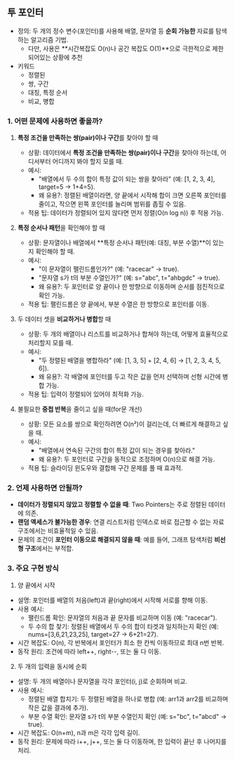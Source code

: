 ## 투 포인터

- 정의: 두 개의 정수 변수(포인터)를 사용해 배열, 문자열 등 **순회 가능한** 자료를 탐색하는 알고리즘 기법.
    - 다만, 사용은 **시간복잡도 O(n)나 공간 복잡도 O(1)**으로 극한적으로 제한되어있는 상황에 추천
- 키워드
    - 정렬된
    - 쌍, 구간
    - 대칭, 특정 순서
    - 비교, 병합

### 1. 어떤 문제에 사용하면 좋을까?

1. **특정 조건을 만족하는 쌍(pair)이나 구간**를 찾아야 할 때
    - 상황: 데이터에서 **특정 조건을 만족하는 쌍(pair)이나 구간**을 찾아야 하는데, 어디서부터 어디까지 봐야 할지 모를 때.
    - 예시:
        - "배열에서 두 수의 합이 특정 값이 되는 쌍을 찾아라" (예: [1, 2, 3, 4], target=5 → 1+4=5).
        - 왜 유용?: 정렬된 배열이라면, 양 끝에서 시작해 합이 크면 오른쪽 포인터를 줄이고, 작으면 왼쪽 포인터를 늘리며 범위를 좁힐 수 있음.
    - 적용 팁: 데이터가 정렬되어 있지 않다면 먼저 정렬(O(n log n)) 후 적용 가능.


2. **특정 순서나 패턴**을 확인해야 할 때
    - 상황: 문자열이나 배열에서 **특정 순서나 패턴(예: 대칭, 부분 수열)**이 있는지 확인해야 할 때.
    - 예시:
        - "이 문자열이 팰린드롬인가?" (예: "racecar" → true).
        - "문자열 s가 t의 부분 수열인가?" (예: s="abc", t="ahbgdc" → true).
        - 왜 유용?: 두 포인터로 양 끝이나 한 방향으로 이동하며 순서를 점진적으로 확인 가능.
    - 적용 팁: 팰린드롬은 양 끝에서, 부분 수열은 한 방향으로 포인터를 이동.


3. 두 데이터 셋을 **비교하거나 병합**할 때
    - 상황: 두 개의 배열이나 리스트를 비교하거나 합쳐야 하는데, 어떻게 효율적으로 처리할지 모를 때.
    - 예시:
        - "두 정렬된 배열을 병합하라" (예: [1, 3, 5] + [2, 4, 6] → [1, 2, 3, 4, 5, 6]).
        - 왜 유용?: 각 배열에 포인터를 두고 작은 값을 먼저 선택하며 선형 시간에 병합 가능.
    - 적용 팁: 입력이 정렬되어 있어야 최적화 가능.


4. 불필요한 **중첩 반복**을 줄이고 싶을 때(for문 개선)
    - 상황: 모든 요소를 쌍으로 확인하려면 O(n²)이 걸리는데, 더 빠르게 해결하고 싶을 때.
    - 예시:
        - "배열에서 연속된 구간의 합이 특정 값이 되는 경우를 찾아라."
        - 왜 유용?: 두 포인터로 구간을 동적으로 조정하며 O(n)으로 해결 가능.
    - 적용 팁: 슬라이딩 윈도우와 결합해 구간 문제를 풀 때 효과적.

### 2. 언제 사용하면 안될까?

- **데이터가 정렬되지 않았고 정렬할 수 없을 때**: Two Pointers는 주로 정렬된 데이터에 의존.
- **랜덤 액세스가 불가능한 경우**: 연결 리스트처럼 인덱스로 바로 접근할 수 없는 자료구조에서는 비효율적일 수 있음.
- 문제의 조건이 **포인터 이동으로 해결되지 않을 때**: 예를 들어, 그래프 탐색처럼 **비선형 구조**에서는 부적합.

### 3. 주요 구현 방식

1. 양 끝에서 시작

- 설명: 포인터를 배열의 처음(left)과 끝(right)에서 시작해 서로를 향해 이동.
- 사용 예시:
    - 팰린드롬 확인: 문자열의 처음과 끝 문자를 비교하며 이동 (예: "racecar").
    - 두 수의 합 찾기: 정렬된 배열에서 두 수의 합이 타겟과 일치하는지 확인 (예: nums=[3,6,21,23,25], target=27 → 6+21=27).
- 시간 복잡도: O(n), 각 반복에서 포인터가 최소 한 칸씩 이동하므로 최대 n번 반복.
- 동작 원리: 조건에 따라 left++, right--, 또는 둘 다 이동.

2. 두 개의 입력을 동시에 순회

- 설명: 두 개의 배열이나 문자열을 각각 포인터(i, j)로 순회하며 비교.
- 사용 예시:
    - 정렬된 배열 합치기: 두 정렬된 배열을 하나로 병합 (예: arr1과 arr2를 비교하며 작은 값을 결과에 추가).
    - 부분 수열 확인: 문자열 s가 t의 부분 수열인지 확인 (예: s="bc", t="abcd" → true).
- 시간 복잡도: O(n+m), n과 m은 각각 입력 길이.
- 동작 원리: 문제에 따라 i++, j++, 또는 둘 다 이동하며, 한 입력이 끝난 후 나머지를 처리.
